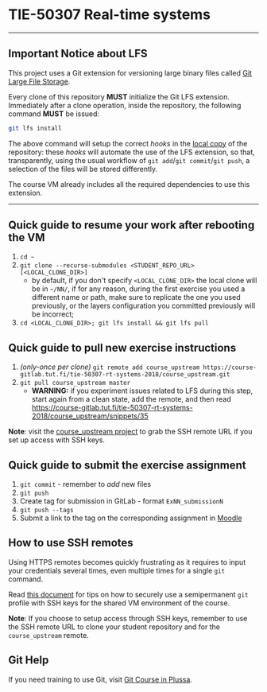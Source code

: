 # TIE-50307 Real-time systems

--------------------------------------------------------------------------------
## Important Notice about LFS

This project uses a Git extension for versioning large binary files called [Git Large File Storage][git-lfs].

Every clone of this repository **MUST** initialize the Git LFS extension. Immediately after a clone operation, inside the repository, the following command **MUST** be issued:

~~~bash
git lfs install
~~~

The above command will setup the correct *hooks* in the <u>local copy</u> of the repository: these *hooks* will automate the use of the LFS extension, so that, transparently, using the usual workflow of `git add`/`git commit`/`git push`, a selection of the files will be stored differently.

The course VM already includes all the required dependencies to use this extension.

--------------------------------------------------------------------------------

## Quick guide to resume your work after rebooting the VM

1. `cd ~`
2. `git clone --recurse-submodules <STUDENT_REPO_URL> [<LOCAL_CLONE_DIR>]`
   - by default, if you don't specify `<LOCAL_CLONE_DIR>` the local clone will be in `~/NN/`, if for any reason, during the first exercise you used a different name or path, make sure to replicate the one you used previously, or the layers configuration you committed previously will be incorrect;
3. `cd <LOCAL_CLONE_DIR>; git lfs install && git lfs pull`


## Quick guide to pull new exercise instructions

1. *(only-once per clone)* `git remote add course_upstream https://course-gitlab.tut.fi/tie-50307-rt-systems-2018/course_upstream.git`
2. `git pull course_upstream master` 
   - **WARNING:** if you experiment issues related to LFS during this step, start again from a clean state, add the remote, and then read https://course-gitlab.tut.fi/tie-50307-rt-systems-2018/course_upstream/snippets/35


**Note**: visit the [course_upstream project] to grab the SSH remote URL if you set up access with SSH keys.

## Quick guide to submit the exercise assignment

1. `git commit` - remember to *add* new files
2. `git push`
3. Create tag for submission in GitLab - format `ExNN_submissionN`
4. `git push --tags`
5. Submit a link to the tag on the corresponding assignment in [Moodle][moodle]

## How to use SSH remotes

Using HTTPS remotes becomes quickly frustrating as it requires to input your credentials several times, even multiple times for a single `git` command.

Read [this document](https://course-gitlab.tut.fi/tie-50307-rt-systems-2018/course_upstream/snippets/20) for tips on how to securely use a semipermanent `git` profile with SSH keys for the shared VM environment of the course.

**Note**: If you choose to setup access through SSH keys, remember to use the SSH remote URL to clone your student repository and for the `course_upstream` remote.


## Git Help

If you need training to use Git, visit [Git Course in Plussa][git-plussa].


[moodle]: https://moodle2.tut.fi/course/view.php?id=11830
[git-plussa]: https://plus.cs.tut.fi/git/versio-1/
[course_upstream project]: https://course-gitlab.tut.fi/tie-50307-rt-systems-2018/course_upstream
[git-lfs]: https://git-lfs.github.com/
